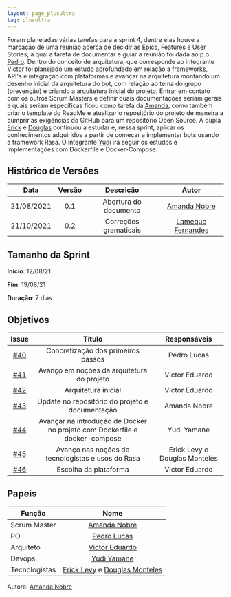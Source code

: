 ```yaml
---
layout: page_plusultra
tag: plusultra
---
```


Foram planejadas várias tarefas para a sprint 4, dentre elas houve a marcação de uma reunião acerca de decidir as Epics, Features e User Stories, a qual a tarefa de documentar e guiar a reunião foi dada ao p.o [Pedro](https://github.com/PedroLSF). 
Dentro do conceito de arquitetura, que corresponde ao integrante [Victor](https://github.com/victorear05) foi planejado um estudo aprofundado em relação a frameworks, API's e integração com plataformas e avançar na arquitetura montando um desenho inicial da arquitetura do bot, com relação ao tema do grupo (prevenção) e criando a arquitetura inicial do projeto.
Entrar em contato com os outros Scrum Masters e definir quais documentações seriam gerais e quais seriam específicas ficou como tarefa da [Amanda](https://github.com/AmandaNbr), como também criar o template do ReadMe e atualizar o repositório do projeto de maneira a cumprir as exigências do GitHub para um repositório Open Source.
A dupla [Erick](https://github.com/Ericklevy) e [Douglas](https://github.com/DouglasMonteles) continuou a estudar e, nessa sprint, aplicar os conhecimentos adquiridos a partir de começar a implementar bots usando a framework Rasa.
O integrante [Yudi](https://github.com/yudi-azvd) irá seguir os estudos e implementações com Dockerfile e Docker-Compose.

## Histórico de Versões

| Data       | Versão | Descrição                      | Autor             |
| :--------: | :----: | :----------:                   | :---------------: |
| 21/08/2021 |  0.1   | Abertura do documento | [Amanda Nobre](https://github.com/AmandaNbr)|
| 21/10/2021 |  0.2   | Correções gramaticais | [Lameque Fernandes](https://github.com/LamequeFernandes)|

## Tamanho da Sprint

**Início**: 12/08/21

**Fim**: 19/08/21

**Duração**: 7 dias

## Objetivos

| Issue |            Título            |        Responsáveis         | 
|:-------:|:----------------------------:|:-----------------------------:|
| [#40](https://github.com/fga-eps-mds/2021-1-Bot/issues/40) | Concretização dos primeiros passos | Pedro Lucas |
| [#41](https://github.com/fga-eps-mds/2021-1-Bot/issues/41) | Avanço em noções da arquitetura do projeto | Victor Eduardo |
| [#42](https://github.com/fga-eps-mds/2021-1-Bot/issues/42) | Arquitetura inicial | Victor Eduardo |
| [#43](https://github.com/fga-eps-mds/2021-1-Bot/issues/43) | Update no repositório do projeto e documentação | Amanda Nobre|
| [#44](https://github.com/fga-eps-mds/2021-1-Bot/issues/44) | Avançar na introdução de Docker no projeto com Dockerfile e docker-compose | Yudi Yamane |
| [#45](https://github.com/fga-eps-mds/2021-1-Bot/issues/45) | Avanço nas noções de tecnologistas e usos do Rasa | Erick Levy e Douglas Monteles|
| [#46](https://github.com/fga-eps-mds/2021-1-Bot/issues/46) | Escolha da plataforma | Victor Eduardo |

## Papeis

|      Função      |            Nome            |
|------------------|:--------------------------:|
| Scrum Master | [Amanda Nobre](https://github.com/AmandaNbr) |
| PO | [Pedro Lucas](https://github.com/PedroLSF) |
| Arquiteto | [Victor Eduardo](https://github.com/victorear05) |
| Devops | [Yudi Yamane](https://github.com/yudi-azvd) |
| Tecnologistas | [Erick Levy](https://github.com/Ericklevy) e [Douglas Monteles](https://github.com/DouglasMonteles) |

Autora: [Amanda Nobre](https://github.com/AmandaNbr)
